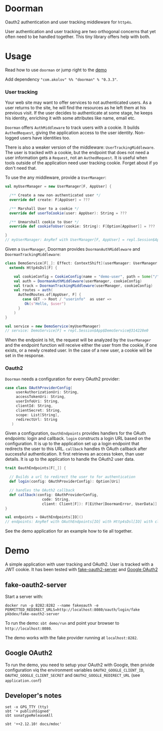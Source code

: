 # Doorman

Oauth2 authentication and user tracking middleware for `http4s`.

User authentication and user tracking are two orthogonal concerns that yet often
need to be handled together. This tiny library offers help with both.

# Usage

Read how to use `doorman` or jump right to the [demo](#demo)

Add dependency `"com.akolov" %% "doorman" % "0.3.3"`.

### User tracking

Your web site may want to offer services to not authenticated users. As a user
returns to the site, he will find the resources as he left them at his previous visit. 
If the user decides to authenticate at some stage, he
keeps his identity, enriching it with some attributes like name, email etc. 

`Doorman` offers `AuthMiddleware` to track users with a cookie. It builds
`AuthedRequest`, giving the application access to the user identity. Non-logged users 
have identities too.


There is also a weaker version of the middleware: `UserTrackingMiddleware`. 
The user is tracked with a cookie,
but the endpoint that does not need a user information gets a `Request`, 
not an `AuthedRequest`. It is useful when tools outside of the application need user tracking cookie.
Forget about if yo don't need that.

To use the any middleware, provide a `UserManager`:


```scala
val myUserManager = new UserManager[F, AppUser] {

  /** Create a new non-authenticated user */
  override def create: F[AppUser] = ???

  /** Marshall User to a cookie */
  override def userToCookie(user: AppUser): String = ???

  /** Unmarshall cookie to User */
  override def cookieToUser(cookie: String): F[Option[AppUser]] = ???

}
// myUserManager: AnyRef with UserManager[F, AppUser] = repl.Session$App$$anon$1@3ca9c607
```

Given a `UserManager`, Doorman provides `DoormanAuthMiddleware` and
`DoormanTrackingMiddleware`: 

```scala
class DemoService[F[_]: Effect: ContextShift](userManager: UserManager[F, AppUser])
  extends Http4sDsl[F] {

    val cookieConfig = CookieConfig(name = "demo-user", path = Some("/"))
    val auth = DoormanAuthMiddleware(userManager, cookieConfig)
    val track = DoormanTrackingMiddleware(userManager, cookieConfig)
    val routes = auth(
      AuthedRoutes.of[AppUser, F] {
        case GET -> Root / "userinfo"  as user =>
         Ok(s"Hello, $user")
      }
    )
}

val service = new DemoService(myUserManager)
// service: DemoService[F] = repl.Session$App$DemoService@314228e0
```   

When the endpoint is hit, the request will be analyzed by the `UserManager` 
and the endpoint function will receive either the user from the cookie, 
if one exists, or a newly created user. 
In the case of a new user, a cookie will be set in the response. 

### Oauth2
   
`Doorman` needs a configuration for every OAuth2 provider:

```scala  mdoc
case class OAuthProviderConfig(
     userAuthorizationUri: String,
     accessTokenUri: String,
     userInfoUri: String,
     clientId: String,
     clientSecret: String,
     scope: List[String],
     redirectUrl: String
   )
```

Given a configuration, `OauthEndpoints` provides handlers for the OAuth 
 endpoints: login and callback.
`login` constructs a login URL based on the configuration. It is up to
the application set up a login endpoint that redirects the user  to this URL.
`callback` handles th OAuth callback after successful authentication. It first retrieves an
access token, than user details. It is up to the application to handle the OAuth2 user data.

```scala
trait OauthEndpoints[F[_]] {

  // Builds a url to redirect the user to for authentication
  def login(config: OAuthProviderConfig): Option[Uri]

  // handles the OAuth2 callback
  def callback(config: OAuthProviderConfig,
                 code: String,
                 client: Client[F]): F[Either[DoormanError, UserData]]
}

val endpoints = OAuthEndpoints[IO]()
// endpoints: AnyRef with OAuthEndpoints[IO] with Http4sDsl[IO] with client.dsl.Http4sClientDsl[IO] = com.akolov.doorman.core.OAuthEndpoints$$anon$1@ee16b36
```

See the demo application for an example how to tie all together.

# Demo

A simple application with user tracking and OAuth2. User is tracked with a JWT cookie. It has been tested with
[fake-oauth2-server](https://github.com/patientsknowbest/fake-oauth2-server) and [Google OAuth2](https://developers.google.com/identity/protocols/OAuth2)

## fake-oauth2-server

Start a server with:

`docker run -p 8282:8282 --name fakeoauth -e PERMITTED_REDIRECT_URLS=http://localhost:8080/oauth/login/fake  pkbdev/fake-oauth2-server`

To run the demo: `sbt demo/run` and point your browser to `http://localhost:8080`.

The demo works with the fake provider running at `localhost:8282`. 

## Google OAuth2

To run the demo, you need to setup your OAuth2 with Google, then privide configuration viq
 the environment variables `OAUTH2_GOOGLE_CLIENT_ID`, `OAUTH2_GOOGLE_CLIENT_SECRET` and
  `OAUTH2_GOOGLE_REDIRECT_URL` (see `application.conf`)


## Developer's notes

    set -x GPG_TTY (tty)
    sbt '+ publishSigned'
    sbt sonatypeReleaseAll

    sbt '++2.12.10! docs/mdoc'
 


 


